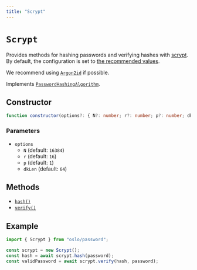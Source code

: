 ```yaml
---
title: "Scrypt"
---
```


# `Scrypt`

Provides methods for hashing passwords and verifying hashes with [scrypt](https://datatracker.ietf.org/doc/html/rfc7914). By default, the configuration is set to [the recommended values](https://cheatsheetseries.owasp.org/cheatsheets/Password_Storage_Cheat_Sheet.html).

We recommend using [`Argon2id`](/reference/password/Argon2id) if possible.

Implements [`PasswordHashingAlgorithm`](/reference/password/PasswordHashingAlgorithm).

## Constructor

```ts
function constructor(options?: { N?: number; r?: number; p?: number; dkLen?: number }): this;
```

### Parameters

- `options`
  - `N` (default: `16384`)
  - `r` (default: `16`)
  - `p` (default: `1`)
  - `dkLen` (default: `64`)

## Methods

- [`hash()`](/reference/password/Argon2id/hash)
- [`verify()`](/reference/password/Argon2id/verify)

## Example

```ts
import { Scrypt } from "oslo/password";

const scrypt = new Scrypt();
const hash = await scrypt.hash(password);
const validPassword = await scrypt.verify(hash, password);
```
